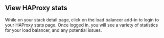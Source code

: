 <!-- post: -->


## View HAProxy stats

While on your stack detail page, click on the load balancer add-in to login to your HAProxy stats page. Once logged in, you will see a variety of statistics for your load balancer, and any potential issues.

